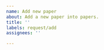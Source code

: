 ```yaml
---
name: Add new paper
about: Add a new paper into papers.
title: ''
labels: request/add
assignees: ''

---
```



